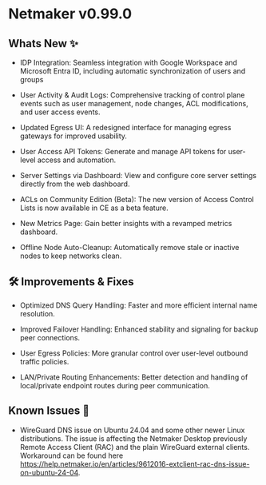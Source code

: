 # Netmaker v0.99.0

## Whats New ✨

- IDP Integration: Seamless integration with Google Workspace and Microsoft Entra ID, including automatic synchronization of users and groups

- User Activity & Audit Logs: Comprehensive tracking of control plane events such as user management, node changes, ACL modifications, and user access events.

- Updated Egress UI: A redesigned interface for managing egress gateways for improved usability.

- User Access API Tokens: Generate and manage API tokens for user-level access and automation.

- Server Settings via Dashboard: View and configure core server settings directly from the web dashboard.

- ACLs on Community Edition (Beta): The new version of Access Control Lists is now available in CE as a beta feature.

- New Metrics Page: Gain better insights with a revamped metrics dashboard.

- Offline Node Auto-Cleanup: Automatically remove stale or inactive nodes to keep networks clean.

## 🛠 Improvements & Fixes

- Optimized DNS Query Handling: Faster and more efficient internal name resolution.

- Improved Failover Handling: Enhanced stability and signaling for backup peer connections.

- User Egress Policies: More granular control over user-level outbound traffic policies.

- LAN/Private Routing Enhancements: Better detection and handling of local/private endpoint routes during peer communication.

## Known Issues 🐞

- WireGuard DNS issue on Ubuntu 24.04 and some other newer Linux distributions. The issue is affecting the Netmaker Desktop previously Remote Access Client (RAC) and the plain WireGuard external clients. Workaround can be found here https://help.netmaker.io/en/articles/9612016-extclient-rac-dns-issue-on-ubuntu-24-04.

